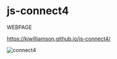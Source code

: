 # js-connect4

WEBPAGE

https://kjwilliamson.github.io/js-connect4/


![connect4](https://user-images.githubusercontent.com/24884380/161319842-e7719fd8-a1a3-443c-a4df-cf36ba0efaa0.jpeg)
